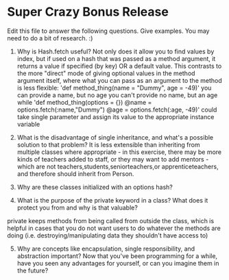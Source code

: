 # Super Crazy Bonus Release

Edit this file to answer the following questions. Give examples. You may need to do a bit of research. :)

1. Why is Hash.fetch useful?
Not only does it allow you to find values by index, but if used on a hash that was passed as a method argument, it returns a value if specified (by key) OR a default value.  This contrasts to the more "direct" mode of giving optional values in the method argument itself, where what you can pass as an argument to the method is less flexible:
'def method_thing(name = "Dummy", age = -49)'
you can provide a name, but no age
you can't provide no name, but an age
while
'def method_thing(options = {})
   @name = options.fetch(:name,"Dummy")
   @age = options.fetch(:age, -49)'
could take single parameter and assign its value to the appropriate instance variable

2. What is the disadvantage of single inheritance, and what's a possible solution to that problem?
It is less extensible than inheriting from multiple classes where appropriate - in this exercise, there may be more kinds of teachers added to staff, or they may want to add mentors - which are not teachers,students,seniorteachers,or apprenticeteachers, and therefore should inherit from Person.

3. Why are these classes initialized with an options hash?

4. What is the purpose of the private keyword in a class? What does it protect you from and why is that valuable?

private keeps methods from being called from outside the class, which is helpful in cases that you do not want users to do whatever the methods are doing (i.e. destroying/manipulating data they shouldn't have access to)

5. Why are concepts like encapsulation, single responsibility, and abstraction important? Now that you've been programming for a while, have you seen any advantages for yourself, or can you imagine them in the future?
